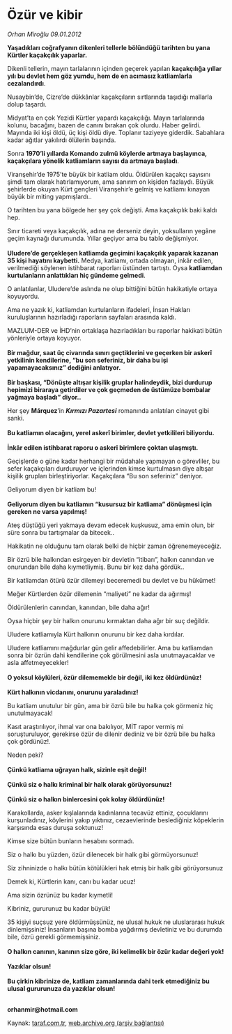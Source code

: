 # Özür ve kibir

*Orhan Miroğlu 09.01.2012*

<div class="yazi"><p><b>Yaşadıkları coğrafyanın dikenleri tellerle bölündüğü tarihten bu yana Kürtler kaçakçılık yaparlar.</b></p>
<p>Dikenli tellerin, mayın tarlalarının içinden geçerek yapılan <b>kaçakçılığa yıllar yılı bu devlet hem göz yumdu, hem de en acımasız katliamlarla cezalandırdı</b>.</p>
<p>Nusaybin’de, Cizre’de dükkânlar kaçakçıların sırtlarında taşıdığı mallarla dolup taşardı.</p>
<p>Midyat’ta en çok Yezidi Kürtler yapardı kaçakçılığı. Mayın tarlalarında kolunu, bacağını, bazen de canını bırakan çok olurdu. Haber gelirdi. Mayında iki kişi öldü, üç kişi öldü diye. Toplanır taziyeye giderdik. Sabahlara kadar ağıtlar yakılırdı ölülerin başında.</p>
<p>Sonra <b>1970’li yıllarda Komando zulmü köylerde artmaya başlayınca, kaçakçılara yönelik katliamların sayısı da artmaya başladı</b>. </p>
<p>Viranşehir’de 1975’te büyük bir katliam oldu. Öldürülen kaçakçı sayısını şimdi tam olarak hatırlamıyorum, ama sanırım on kişiden fazlaydı. Büyük şehirlerde okuyan Kürt gençleri Viranşehir’e gelmiş ve katliamı kınayan büyük bir miting yapmışlardı..</p>
<p>O tarihten bu yana bölgede her şey çok değişti. Ama kaçakçılık baki kaldı hep. </p>
<p>Sınır ticareti veya kaçakçılık, adına ne derseniz deyin, yoksulların yegâne geçim kaynağı durumunda. Yıllar geçiyor ama bu tablo değişmiyor.<br/><br/><b>Uludere’de gerçekleşen katliamda geçimini kaçakçılık yaparak kazanan 35 kişi hayatını kaybetti.</b> Medya, katliamı, ortada olmayan, inkâr edilen, verilmediği söylenen istihbarat raporları üstünden tartıştı. Oysa <b>katliamdan kurtulanların anlattıkları hiç gündeme gelmedi</b>.</p>
<p>O anlatılanlar, Uludere’de aslında ne olup bittiğini bütün hakikatiyle ortaya koyuyordu.</p>
<p>Ama ne yazık ki, katliamdan kurtulanların ifadeleri, İnsan Hakları kuruluşlarının hazırladığı raporların sayfaları arasında kaldı.</p>
<p>MAZLUM-DER ve İHD’nin ortaklaşa hazırladıkları bu raporlar hakikati bütün yönleriyle ortaya koyuyor.<br/><br/><b>Bir mağdur, saat üç civarında sınırı geçtiklerini ve geçerken bir askerî yetkilinin kendilerine, “bu son seferiniz, bir daha bu işi yapamayacaksınız” dediğini anlatıyor.<br/><br/></b><b>Bir başkası, “Dönüşte altışar kişilik gruplar halindeydik, bizi durdurup hepimizi biraraya getirdiler ve çok geçmeden de üstümüze bombalar yağmaya başladı” diyor..</b></p>
<p>Her şey <b>Márquez</b>’in <b><i>Kırmızı Pazartesi</i></b> romanında anlatılan cinayet gibi sanki.<br/><br/><b>Bu katliamın olacağını, yerel askerî birimler, devlet yetkilileri biliyordu.<br/><br/></b><b>İnkâr edilen istihbarat raporu o askerî birimlere çoktan ulaşmıştı.</b></p>
<p>Geçişlerde o güne kadar herhangi bir müdahale yapmayan o görevliler, bu sefer kaçakçıları durduruyor ve içlerinden kimse kurtulmasın diye altışar kişilik grupları birleştiriyorlar. Kaçakçılara “Bu son seferiniz” deniyor.</p>
<p>Geliyorum diyen bir katliam bu!<br/><br/><b>Geliyorum diyen bu katliamın “kusursuz bir katliama” dönüşmesi için gereken ne varsa yapılmış! </b></p>
<p>Ateş düştüğü yeri yakmaya devam edecek kuşkusuz, ama emin olun, bir süre sonra bu tartışmalar da bitecek..</p>
<p>Hakikatin ne olduğunu tam olarak belki de hiçbir zaman öğrenemeyeceğiz.</p>
<p>Bir özrü bile halkından esirgeyen bir devletin “itibarı”, halkın canından ve onurundan bile daha kıymetliymiş. Bunu bir kez daha gördük..</p>
<p>Bir katliamdan ötürü özür dilemeyi beceremedi bu devlet ve bu hükümet!</p>
<p>Meğer Kürtlerden özür dilemenin “maliyeti” ne kadar da ağırmış!</p>
<p>Öldürülenlerin canından, kanından, bile daha ağır! </p>
<p>Oysa hiçbir şey bir halkın onurunu kırmaktan daha ağır bir suç değildir.</p>
<p>Uludere katliamıyla Kürt halkının onurunu bir kez daha kırdılar.</p>
<p>Uludere katliamını mağdurlar gün gelir affedebilirler. Ama bu katliamdan sonra bir özrün dahi kendilerine çok görülmesini asla unutmayacaklar ve asla affetmeyecekler!<br/><br/><b>O yoksul köylüleri, özür dilememekle bir değil, iki kez öldürdünüz!<br/><br/></b><b>Kürt halkının vicdanını, onurunu yaraladınız!</b></p>
<p>Bu katliam unutulur bir gün, ama bir özrü bile bu halka çok görmeniz hiç unutulmayacak!</p>
<p>Kasıt araştırılıyor, ihmal var ona bakılıyor, MİT rapor vermiş mi soruşturuluyor, gerekirse özür de dilenir dediniz ve bir özrü bile bu halka çok gördünüz!.</p>
<p>Neden peki?<br/><br/><b>Çünkü katliama uğrayan halk, sizinle eşit değil!<br/><br/></b><b>Çünkü siz o halkı kriminal bir halk olarak görüyorsunuz!<br/><br/></b><b>Çünkü siz o halkın binlercesini çok kolay öldürdünüz!</b></p>
<p>Karakollarda, asker kışlalarında kadınlarına tecavüz ettiniz, çocuklarını kurşunladınız, köylerini yakıp yıktınız, cezaevlerinde beslediğiniz köpeklerin karşısında esas duruşa soktunuz!</p>
<p>Kimse size bütün bunların hesabını sormadı.</p>
<p>Siz o halkı bu yüzden, özür dilenecek bir halk gibi görmüyorsunuz!</p>
<p>Siz zihninizde o halkı bütün kötülükleri hak etmiş bir halk gibi görüyorsunuz</p>
<p>Demek ki, Kürtlerin kanı, canı bu kadar ucuz!</p>
<p>Ama sizin özrünüz bu kadar kıymetli!</p>
<p>Kibriniz, gururunuz bu kadar büyük!</p>
<p>35 kişiyi suçsuz yere öldürmüşsünüz, ne ulusal hukuk ne uluslararası hukuk dinlemişsiniz! İnsanların başına bomba yağdırmış devletiniz ve bu durumda bile, özrü gerekli görmemişsiniz.<br/><br/><b>O halkın canının, kanının size göre, iki kelimelik bir özür kadar değeri yok!<br/><br/></b><b>Yazıklar olsun!<br/><br/></b><b>Bu çirkin kibrinize de, katliam zamanlarında dahi terk etmediğiniz bu ulusal gururunuza da yazıklar olsun!</b></p>
<p><b><br/>orhanmir@hotmail.com</b></p>
</div>

Kaynak: [taraf.com.tr](http://www.taraf.com.tr/orhan-miroglu/makale-ozur-ve-kibir.htm), [web.archive.org (arşiv bağlantısı)](http://web.archive.org/web/20130721132753/http://www.taraf.com.tr/orhan-miroglu/makale-ozur-ve-kibir.htm)
